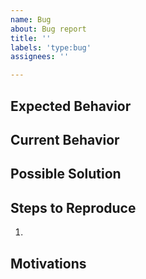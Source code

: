 ```yaml
---
name: Bug
about: Bug report
title: ''
labels: 'type:bug'
assignees: ''

---
```

<!--- Provide a general summary of the issue in the Title above -->

## Expected Behavior
<!--- Tell us what should happen -->

## Current Behavior
<!--- Tell us what happens instead of the expected behavior -->

## Possible Solution
<!--- Not obligatory, but suggest an acceptable fix for the bug -->

## Steps to Reproduce
<!--- Provide a link to an reproduction/test case, or an unambiguous set of steps to reproduce this bug. Include notes about the software versions you're using, the environment in which you're running, code snippets to reproduce, log output, screenshots, etc.. -->
1.

## Motivations
<!--- How has this issue affected you? What are you trying to accomplish? What is the impact? Providing context helps us come up with a solution that is most useful in the real world. -->
